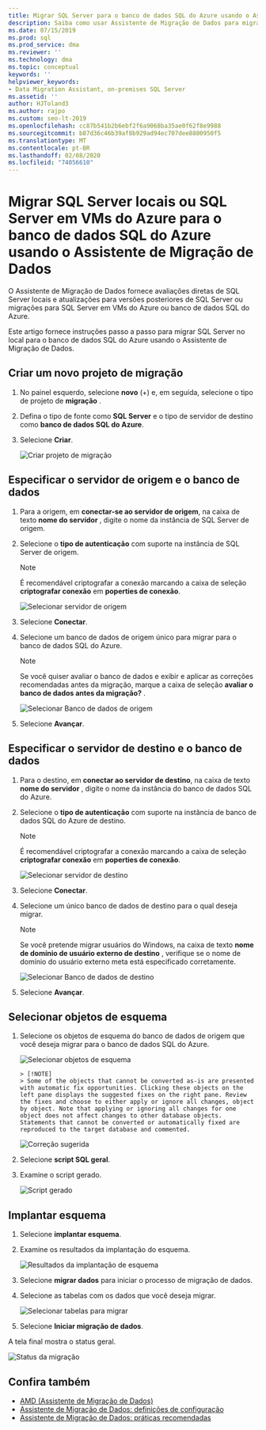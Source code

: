 ```yaml
---
title: Migrar SQL Server para o banco de dados SQL do Azure usando o Assistente de Migração de Dados
description: Saiba como usar Assistente de Migração de Dados para migrar um SQL Server local para o banco de dados SQL do Azure
ms.date: 07/15/2019
ms.prod: sql
ms.prod_service: dma
ms.reviewer: ''
ms.technology: dma
ms.topic: conceptual
keywords: ''
helpviewer_keywords:
- Data Migration Assistant, on-premises SQL Server
ms.assetid: ''
author: HJToland3
ms.author: rajpo
ms.custom: seo-lt-2019
ms.openlocfilehash: cc87b541b2b6ebf2f6a9068ba35ae0f62f8e9988
ms.sourcegitcommit: b87d36c46b39af8b929ad94ec707dee8800950f5
ms.translationtype: MT
ms.contentlocale: pt-BR
ms.lasthandoff: 02/08/2020
ms.locfileid: "74056610"
---
```

# <a name="migrate-on-premises-sql-server-or-sql-server-on-azure-vms-to-azure-sql-database-using-the-data-migration-assistant"></a>Migrar SQL Server locais ou SQL Server em VMs do Azure para o banco de dados SQL do Azure usando o Assistente de Migração de Dados

O Assistente de Migração de Dados fornece avaliações diretas de SQL Server locais e atualizações para versões posteriores de SQL Server ou migrações para SQL Server em VMs do Azure ou banco de dados SQL do Azure.

Este artigo fornece instruções passo a passo para migrar SQL Server no local para o banco de dados SQL do Azure usando o Assistente de Migração de Dados.

## <a name="create-a-new-migration-project"></a>Criar um novo projeto de migração

1. No painel esquerdo, selecione **novo** (+) e, em seguida, selecione o tipo de projeto de **migração** .

2. Defina o tipo de fonte como **SQL Server** e o tipo de servidor de destino como **banco de dados SQL do Azure**.

3. Selecione **Criar**.

   ![Criar projeto de migração](../dma/media/NewCreate1.png)

## <a name="specify-the-source-server-and-database"></a>Especificar o servidor de origem e o banco de dados

1. Para a origem, em **conectar-se ao servidor de origem**, na caixa de texto **nome do servidor** , digite o nome da instância de SQL Server de origem.

2. Selecione o **tipo de autenticação** com suporte na instância de SQL Server de origem.

   > [!NOTE]
   > É recomendável criptografar a conexão marcando a caixa de seleção **criptografar conexão** em **poperties de conexão**.

    ![Selecionar servidor de origem](../dma/media/select-source-server.png)

3. Selecione **Conectar**.

4. Selecione um banco de dados de origem único para migrar para o banco de dados SQL do Azure.

   > [!NOTE]
   > Se você quiser avaliar o banco de dados e exibir e aplicar as correções recomendadas antes da migração, marque a caixa de seleção **avaliar o banco de dados antes da migração?** .

    ![Selecionar Banco de dados de origem](../dma/media/select-source-database.png)

5. Selecione **Avançar**.

## <a name="specify-the-target-server-and-database"></a>Especificar o servidor de destino e o banco de dados

1. Para o destino, em **conectar ao servidor de destino**, na caixa de texto **nome do servidor** , digite o nome da instância do banco de dados SQL do Azure. 

2. Selecione o **tipo de autenticação** com suporte na instância de banco de dados SQL do Azure de destino.

   > [!NOTE]
   > É recomendável criptografar a conexão marcando a caixa de seleção **criptografar conexão** em **poperties de conexão**.

     ![Selecionar servidor de destino](../dma/media/select-target-server.png)

3. Selecione **Conectar**.

4. Selecione um único banco de dados de destino para o qual deseja migrar.

   > [!NOTE]
   > Se você pretende migrar usuários do Windows, na caixa de texto **nome de domínio de usuário externo de destino** , verifique se o nome de domínio do usuário externo meta está especificado corretamente.

    ![Selecionar Banco de dados de destino](../dma/media/select-target-database.png)

5. Selecione **Avançar**.

## <a name="select-schema-objects"></a>Selecionar objetos de esquema

1. Selecione os objetos de esquema do banco de dados de origem que você deseja migrar para o banco de dados SQL do Azure.

    ![Selecionar objetos de esquema](../dma/media/select-schema-objects.png)

       > [!NOTE]
       > Some of the objects that cannot be converted as-is are presented with automatic fix opportunities. Clicking these objects on the left pane displays the suggested fixes on the right pane. Review the fixes and choose to either apply or ignore all changes, object by object. Note that applying or ignoring all changes for one object does not affect changes to other database objects. Statements that cannot be converted or automatically fixed are reproduced to the target database and commented.

    ![Correção sugerida](../dma/media/suggested-fix.png)

2. Selecione **script SQL geral**.

3. Examine o script gerado.

    ![Script gerado](../dma/media/generated-script.png)

## <a name="deploy-schema"></a>Implantar esquema

1. Selecione **implantar esquema**.

2. Examine os resultados da implantação do esquema.

    ![Resultados da implantação de esquema](../dma/media/schema-deployment-results.png)

3. Selecione **migrar dados** para iniciar o processo de migração de dados.

4. Selecione as tabelas com os dados que você deseja migrar.

    ![Selecionar tabelas para migrar](../dma/media/select-tables-to-migrate.png) 

5. Selecione **Iniciar migração de dados**.

A tela final mostra o status geral.

   ![Status da migração](../dma/media/migration-status.png) 

## <a name="see-also"></a>Confira também

* [AMD (Assistente de Migração de Dados)](../dma/dma-overview.md)
* [Assistente de Migração de Dados: definições de configuração](../dma/dma-configurationsettings.md)
* [Assistente de Migração de Dados: práticas recomendadas](../dma/dma-bestpractices.md)
